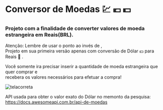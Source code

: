 # Conversor de Moedas :chart: :euro: 	:dollar:

### Projeto com a finalidade de converter valores de moeda estrangeira em Reais(BRL).
Atenção: Lembre de usar o ponto ao invés de ,
<br>
Projeto em sua primeira versão apenas com conversão de Dólar :dollar: para Reais :money_with_wings: . 
<br>

Você somente ira precisar inserir a quantidade de moeda estrangeira que quer comprar e <br>
recebera os valores necessários para efetuar a compra!


![telacorreta](https://user-images.githubusercontent.com/24979432/180676800-89e1436b-b66d-41cd-a306-1c3432af92cf.png)



API usada para obter o valor exato do Dólar no memonto da pesquisa: https://docs.awesomeapi.com.br/api-de-moedas
